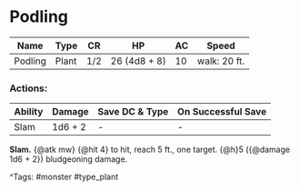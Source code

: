 # Podling

| Name | Type | CR | HP | AC | Speed |
|------|------|----|----|----|-------|
| Podling | Plant | 1/2 | 26 (4d8 + 8) | 10 | walk: 20 ft. |

### Actions:

| Ability | Damage | Save DC & Type | On Successful Save |
|---------|--------|----------------|--------------------|
| Slam | 1d6 + 2 | - | - |


**Slam.** {@atk mw} {@hit 4} to hit, reach 5 ft., one target. {@h}5 ({@damage 1d6 + 2}) bludgeoning damage.

^Tags: #monster #type_plant